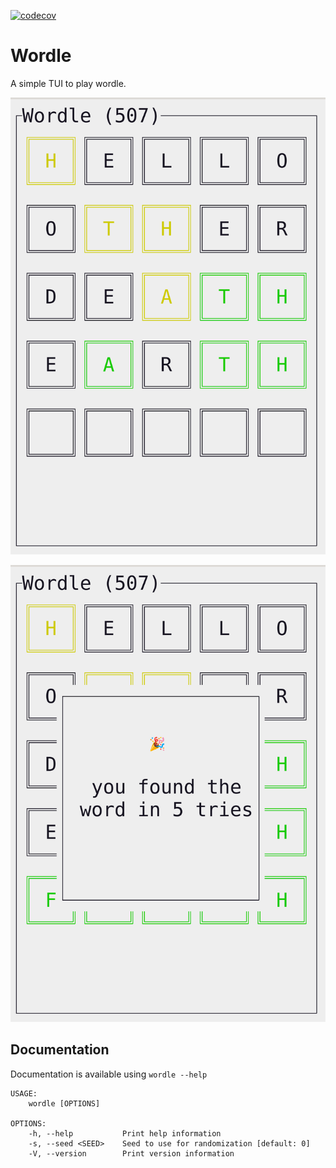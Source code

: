 [![codecov](https://codecov.io/gh/lonepeon/wordle/branch/main/graph/badge.svg?token=HC7WSVDRO2)](https://codecov.io/gh/lonepeon/wordle)

# Wordle

A simple TUI to play wordle.

![game in progress](./assets/in-progress.png)

![game finished with success](./assets/success.png)

## Documentation

Documentation is available using `wordle --help`

```
USAGE:
    wordle [OPTIONS]

OPTIONS:
    -h, --help           Print help information
    -s, --seed <SEED>    Seed to use for randomization [default: 0]
    -V, --version        Print version information
```
